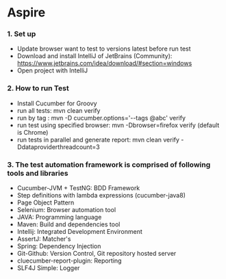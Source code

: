 # Aspire

### 1. Set up
- Update browser want to test to versions latest before run test
- Download and install IntelliJ of JetBrains (Community): 
https://www.jetbrains.com/idea/download/#section=windows
- Open project with IntelliJ

### 2. How to run Test
- Install Cucumber for Groovy
- run all tests: mvn clean verify
- run by tag : mvn -D cucumber.options='--tags @abc' verify
- run test using specified browser: mvn -Dbrowser=firefox verify (default is Chrome)
- run tests in parallel and generate report: mvn clean verify -Ddataproviderthreadcount=3

### 3. The test automation framework is comprised of following tools and libraries
- Cucumber-JVM + TestNG: BDD Framework
- Step definitions with lambda expressions (cucumber-java8)
- Page Object Pattern
- Selenium: Browser automation tool
- JAVA: Programming language
- Maven: Build and dependencies tool
- Intellij: Integrated Development Environment
- AssertJ: Matcher's
- Spring: Dependency Injection
- Git-Github: Version Control, Git repository hosted server
- cluecumber-report-plugin: Reporting
- SLF4J Simple: Logger